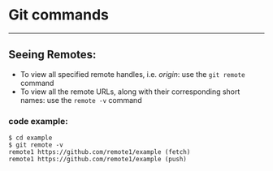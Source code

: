 # Git commands
---------------
## Seeing Remotes:
* To view all specified remote handles, i.e. *origin*: use the  `git remote`  command
* To view all the remote URLs, along with their corresponding short names: use the
 `remote -v` command
### code example:
```
$ cd example
$ git remote -v
remote1 https://github.com/remote1/example (fetch)
remote1 https://github.com/remote1/example (push)
```
